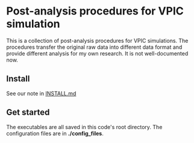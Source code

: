 # Post-analysis procedures for VPIC simulation
This is a collection of post-analysis procedures for VPIC simulations. The procedures transfer the original raw data into different data format and provide different analysis for my own research. It is not well-documented now.

## Install
See our note in [INSTALL.md](INSTALL.md)

## Get started

The executables are all saved in this code's root directory.
The configuration files are in **./config_files**.
